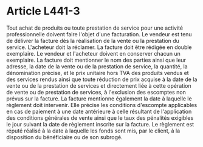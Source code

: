 # Article L441-3

Tout achat de produits ou toute prestation de service pour une activité professionnelle doivent faire l'objet d'une facturation.   Le vendeur est tenu de délivrer la facture dès la réalisation de la vente ou la prestation du service. L'acheteur doit la réclamer. La facture doit être rédigée en double exemplaire. Le vendeur et l'acheteur doivent en conserver chacun un exemplaire.   La facture doit mentionner le nom des parties ainsi que leur adresse, la date de la vente ou de la prestation de service, la quantité, la dénomination précise, et le prix unitaire hors TVA des produits vendus et des services rendus ainsi que toute réduction de prix acquise à la date de la vente ou de la prestation de services et directement liée à cette opération de vente ou de prestation de services, à l'exclusion des escomptes non prévus sur la facture.   La facture mentionne également la date à laquelle le règlement doit intervenir. Elle précise les conditions d'escompte applicables en cas de paiement à une date antérieure à celle résultant de l'application des conditions générales de vente ainsi que le taux des pénalités exigibles le jour suivant la date de règlement inscrite sur la facture. Le règlement est réputé réalisé à la date à laquelle les fonds sont mis, par le client, à la disposition du bénéficiaire ou de son subrogé.